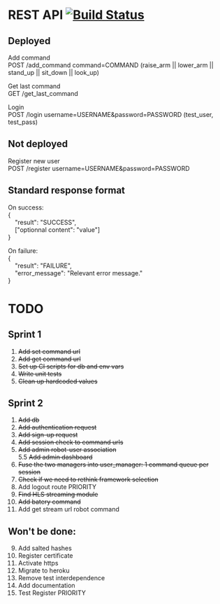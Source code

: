 # REST API [![Build Status](https://travis-ci.org/ProjetEpfNao/ServeurWeb.svg?branch=master)](https://travis-ci.org/ProjetEpfNao/ServeurWeb)

## Deployed 

Add command  
POST /add_command command=COMMAND (raise_arm || lower_arm || stand_up || sit_down || look_up)  

Get last command  
GET /get_last_command  

Login  
POST /login username=USERNAME&password=PASSWORD  (test_user, test_pass)

## Not deployed

Register new user  
POST /register username=USERNAME&password=PASSWORD  

## Standard response format  

On success:  
{  
&nbsp;&nbsp;&nbsp;&nbsp;"result": "SUCCESS",  
&nbsp;&nbsp;&nbsp;&nbsp;["optionnal content": "value"]  
}  

On failure:  
{  
&nbsp;&nbsp;&nbsp;&nbsp;"result": "FAILURE",  
&nbsp;&nbsp;&nbsp;&nbsp;"error_message": "Relevant error message."  
}  

# TODO

## Sprint 1

1. ~~Add set command url~~
2. ~~Add get command url~~
3. ~~Set up CI scripts for db and env vars~~
4. ~~Write unit tests~~
5. ~~Clean up hardcoded values~~

## Sprint 2


1. ~~Add db~~  
2. ~~Add authentication request~~  
3. ~~Add sign-up request~~  
4. ~~Add session check to command urls~~  
5. ~~Add admin robot-user association~~  
5.5 ~~Add admin dashboard~~  
7. ~~Fuse the two managers into user_manager: 1 command queue per session~~  
8. ~~Check if we need to rethink framework selection~~  
9. Add logout route   PRIORITY  
10. ~~Find HLS streaming module~~  
11. ~~Add batery command~~   
12. Add get stream url robot command

## Won't be done:

9. Add salted hashes  
11. Register certificate  
12. Activate https  
14. Migrate to heroku  
15. Remove test interdependence
16. Add documentation
17. Test Register PRIORITY  
